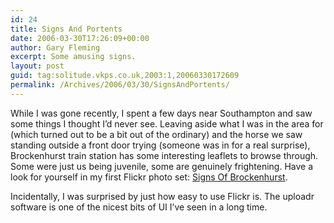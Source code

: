 ```yaml
---
id: 24
title: Signs And Portents
date: 2006-03-30T17:26:09+00:00
author: Gary Fleming
excerpt: Some amusing signs.
layout: post
guid: tag:solitude.vkps.co.uk,2003:1,20060330172609
permalink: /Archives/2006/03/30/SignsAndPortents/
---
```

While I was gone recently, I spent a few days near Southampton and saw some things I thought I&#8217;d never see. Leaving aside what I was in the area for (which turned out to be a bit out of the ordinary) and the horse we saw standing outside a front door trying (someone was in for a real surprise), Brockenhurst train station has some interesting leaflets to browse through. Some were just us being juvenile, some are genuinely frightening. Have a look for yourself in my first Flickr photo set: [Signs Of Brockenhurst](http://www.flickr.com/photos/vkps/sets/72057594093775379/).

Incidentally, I was surprised by just how easy to use Flickr is. The uploadr software is one of the nicest bits of UI I&#8217;ve seen in a long time.